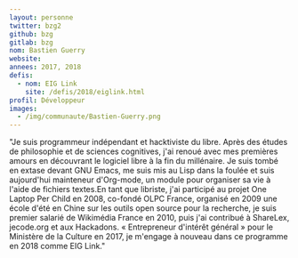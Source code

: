 ```yaml
---
layout: personne
twitter: bzg2
github: bzg
gitlab: bzg
nom: Bastien Guerry
website:
annees: 2017, 2018
defis: 
  - nom: EIG Link
    site: /defis/2018/eiglink.html
profil: Développeur
images:
  - /img/communaute/Bastien-Guerry.png
---
```


"Je suis programmeur indépendant et hacktiviste du libre. Après des 
études de philosophie et de sciences cognitives, j'ai renoué
avec mes premières amours en découvrant le logiciel libre à la fin du
millénaire.  Je suis tombé en extase devant GNU Emacs, me suis mis au Lisp 
dans la foulée et suis aujourd'hui mainteneur d'Org-mode, un module pour
organiser sa vie à l'aide de fichiers textes.En tant que libriste, j'ai 
participé au projet One Laptop Per Child en
2008, co-fondé OLPC France, organisé en 2009 une école d'été en Chine
sur les outils open source pour la recherche, je suis premier salarié
de Wikimédia France en 2010, puis j'ai contribué à ShareLex, jecode.org et
aux Hackadons.
« Entrepreneur d'intérêt général » pour le Ministère de la Culture en
2017, je m'engage à nouveau dans ce programme en 2018 comme EIG Link."
